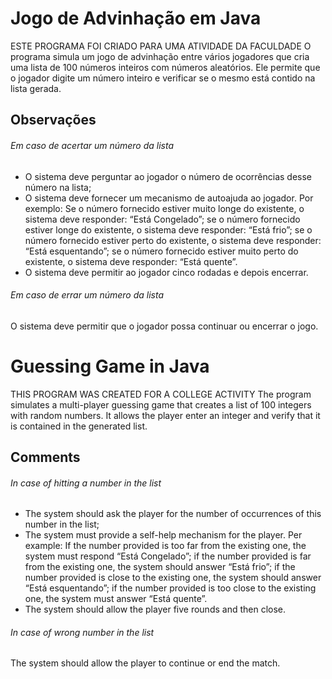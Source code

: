 # Jogo de Advinhação em Java
ESTE PROGRAMA FOI CRIADO PARA UMA ATIVIDADE DA FACULDADE
O programa simula um jogo de advinhação entre vários jogadores que cria uma lista de 100 números inteiros com números aleatórios. Ele permite que 
o jogador digite um número inteiro e verificar se o mesmo está contido na lista gerada.
## Observações
###### Em caso de acertar um número da lista
- O sistema deve perguntar ao jogador o número de ocorrências desse
número na lista;</br>
- O sistema deve fornecer um mecanismo de autoajuda ao jogador. Por
exemplo: Se o número fornecido estiver muito longe do existente, o sistema
deve responder: “Está Congelado”; se o número fornecido estiver longe do existente, o sistema deve
responder: “Está frio”; se o número fornecido estiver perto do existente, o sistema deve
responder: “Está esquentando”; se o número fornecido estiver muito perto do existente, o sistema
deve responder: “Está quente”.
- O sistema deve permitir ao jogador cinco rodadas e depois
encerrar.
###### Em caso de errar um número da lista
O sistema deve permitir que o jogador possa continuar ou encerrar o
jogo.
# Guessing Game in Java
THIS PROGRAM WAS CREATED FOR A COLLEGE ACTIVITY
The program simulates a multi-player guessing game that creates a list of 100 integers with random numbers. It allows
the player enter an integer and verify that it is contained in the generated list.
## Comments
###### In case of hitting a number in the list
- The system should ask the player for the number of occurrences of this
number in the list;</br>
- The system must provide a self-help mechanism for the player. Per
example: If the number provided is too far from the existing one, the system
must respond “Está Congelado”; if the number provided is far from the existing one, the system should
answer “Está frio”; if the number provided is close to the existing one, the system should
answer “Está esquentando”; if the number provided is too close to the existing one, the system
must answer “Está quente”.
- The system should allow the player five rounds and then
close.
###### In case of wrong number in the list
The system should allow the player to continue or end the
match.
